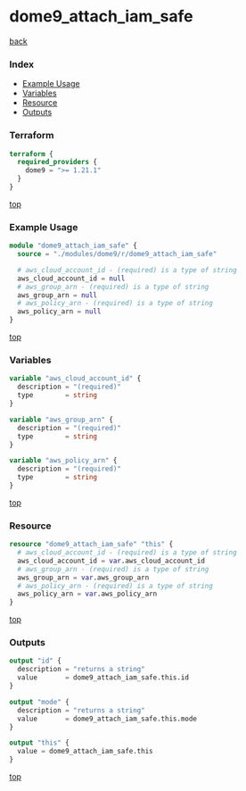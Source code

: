 # dome9_attach_iam_safe

[back](../dome9.md)

### Index

- [Example Usage](#example-usage)
- [Variables](#variables)
- [Resource](#resource)
- [Outputs](#outputs)

### Terraform

```terraform
terraform {
  required_providers {
    dome9 = ">= 1.21.1"
  }
}
```

[top](#index)

### Example Usage

```terraform
module "dome9_attach_iam_safe" {
  source = "./modules/dome9/r/dome9_attach_iam_safe"

  # aws_cloud_account_id - (required) is a type of string
  aws_cloud_account_id = null
  # aws_group_arn - (required) is a type of string
  aws_group_arn = null
  # aws_policy_arn - (required) is a type of string
  aws_policy_arn = null
}
```

[top](#index)

### Variables

```terraform
variable "aws_cloud_account_id" {
  description = "(required)"
  type        = string
}

variable "aws_group_arn" {
  description = "(required)"
  type        = string
}

variable "aws_policy_arn" {
  description = "(required)"
  type        = string
}
```

[top](#index)

### Resource

```terraform
resource "dome9_attach_iam_safe" "this" {
  # aws_cloud_account_id - (required) is a type of string
  aws_cloud_account_id = var.aws_cloud_account_id
  # aws_group_arn - (required) is a type of string
  aws_group_arn = var.aws_group_arn
  # aws_policy_arn - (required) is a type of string
  aws_policy_arn = var.aws_policy_arn
}
```

[top](#index)

### Outputs

```terraform
output "id" {
  description = "returns a string"
  value       = dome9_attach_iam_safe.this.id
}

output "mode" {
  description = "returns a string"
  value       = dome9_attach_iam_safe.this.mode
}

output "this" {
  value = dome9_attach_iam_safe.this
}
```

[top](#index)